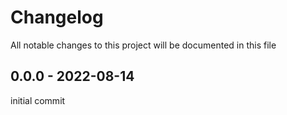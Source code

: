 # Changelog

All notable changes to this project will be documented in this file

## 0.0.0 - 2022-08-14

initial commit